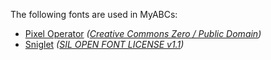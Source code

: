 The following fonts are used in MyABCs:
- [Pixel Operator](https://fontlibrary.org/font/pixel-operator) *([Creative Commons Zero / Public Domain](licenses/CC0.txt))*
- [Sniglet](https://fontlibrary.org/font/sniglet) *([SIL OPEN FONT LICENSE v1.1](licenses/font/Sniglet.txt))*
